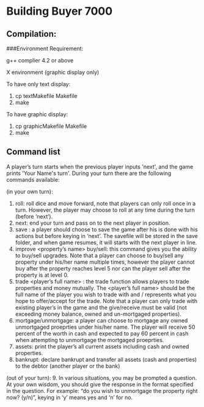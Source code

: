 Building Buyer 7000
===

Compilation:
---

###Environment Requirement:

g++ complier 4.2 or above

X environment (graphic display only)

To have only text display:

1. cp textMakefile Makefile
2. make

To have graphic display:
	
1. cp graphicMakefile Makefile
2. make

Command list
---

A player’s turn starts when the previous player inputs 'next', and the game prints 'Your Name's turn'. During your turn there are the following commands available:

(in your own turn):

1. roll: roll dice and move forward, note that players can only roll once in a turn. However, the player may choose to roll at any time during the turn (before ‘next’).
2. next: end your turn and pass on to the next player in position.
3. save <filename>: a player should choose to save the game after his is done with his actions but before keying in ‘next’. The savefile will be stored in the save folder, and when game resumes, it will starts with the next player in line.
4. improve <property’s name> buy/sell: this command gives you the ability to buy/sell upgrades. Note that a player can choose to buy/sell any property under his/her name multiple times, however the player cannot buy after the property reaches level 5 nor can the player sell after the property is at level 0.
5. trade  <player’s full name>  <give>  <receive>: the trade function allows players to trade properties and money mutually. The <player’s full name> should be the full name of the player you wish to trade with and  <give> /<receive> represents what you hope to offer/accept for the trade. Note that a player can only trade with existing player’s in the game and the give/receive must be valid (not exceeding money balance, owned and un-mortgaged properties).
6. mortgage/unmortgage: a player can choose to mortgage any owned unmortgaged proeprties under his/her name. The player will receive 50 percent of the worth in cash and expected to pay 60 percent in cash when attempting to unmortgage the mortgaged proeprties.
7. assets: print the player’s all current assets including cash and owned properties.
8. bankrupt: declare bankrupt and transfer all assets (cash and properties) to the debtor (another player or the bank)

(out of your turn):
9. In various situations, you may be prompted a question. At your own wisdom, you should give the response in the format specified in the question. For example: “do you wish to unmortgage the property right now? (y/n)”, keying in ‘y’ means yes and ‘n’ for no.
